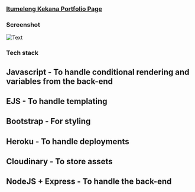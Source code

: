### [Itumeleng Kekana Portfolio Page](https://itumeleng-kekana-portfolio.herokuapp.com/)

### Screenshot

![Text](https://github.com/ItumelengKekana/ItumelengKekana.github.io/blob/path-change/public/assets/previewGif.gif)

### Tech stack

## Javascript - To handle conditional rendering and variables from the back-end

## EJS - To handle templating

## Bootstrap - For styling

## Heroku - To handle deployments

## Cloudinary - To store assets

## NodeJS + Express - To handle the back-end
